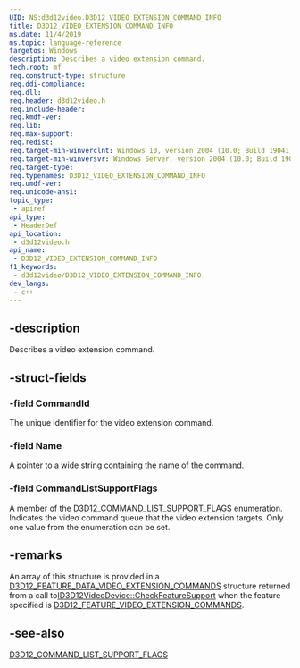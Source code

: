 ```yaml
---
UID: NS:d3d12video.D3D12_VIDEO_EXTENSION_COMMAND_INFO
title: D3D12_VIDEO_EXTENSION_COMMAND_INFO
ms.date: 11/4/2019
ms.topic: language-reference
targetos: Windows
description: Describes a video extension command.
tech.root: mf
req.construct-type: structure
req.ddi-compliance: 
req.dll: 
req.header: d3d12video.h
req.include-header: 
req.kmdf-ver: 
req.lib: 
req.max-support: 
req.redist: 
req.target-min-winverclnt: Windows 10, version 2004 (10.0; Build 19041)
req.target-min-winversvr: Windows Server, version 2004 (10.0; Build 19041)
req.target-type: 
req.typenames: D3D12_VIDEO_EXTENSION_COMMAND_INFO
req.umdf-ver: 
req.unicode-ansi: 
topic_type:
 - apiref
api_type:
 - HeaderDef
api_location:
 - d3d12video.h
api_name:
 - D3D12_VIDEO_EXTENSION_COMMAND_INFO
f1_keywords:
 - d3d12video/D3D12_VIDEO_EXTENSION_COMMAND_INFO
dev_langs:
 - c++
---
```


## -description

Describes a video extension command.

## -struct-fields

### -field CommandId

The unique identifier for the video extension command.

### -field Name

A pointer to a wide string containing the name of the command. 

### -field CommandListSupportFlags

A member of the [D3D12_COMMAND_LIST_SUPPORT_FLAGS](/windows/win32/api/d3d12/ne-d3d12-d3d12_command_list_support_flags) enumeration.  Indicates the video command queue that the video extension targets. Only one value from the enumeration can be set.

## -remarks

An array of this structure is provided in a [D3D12_FEATURE_DATA_VIDEO_EXTENSION_COMMANDS](ns-d3d12video-d3d12_feature_data_video_extension_commands.md) structure returned from a call to[ID3D12VideoDevice::CheckFeatureSupport](nf-d3d12video-id3d12videodevice-checkfeaturesupport.md) when the feature specified is [D3D12_FEATURE_VIDEO_EXTENSION_COMMANDS](ne-d3d12video-d3d12_feature_video.md).

## -see-also

[D3D12_COMMAND_LIST_SUPPORT_FLAGS](/windows/win32/api/d3d12/ne-d3d12-d3d12_command_list_support_flags)
